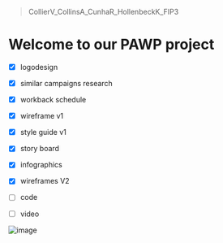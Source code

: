 > CollierV_CollinsA_CunhaR_HollenbeckK_FIP3

# Welcome to our PAWP project

- [x] logodesign
- [x] similar campaigns research
- [x] workback schedule
- [x] wireframe v1
- [x] style guide v1
- [X] story board
- [X] infographics
- [x] wireframes V2
- [ ] code
- [ ] video


![image](https://user-images.githubusercontent.com/43250456/73209639-ad409c00-4116-11ea-9f27-94d5485b3d8e.png)
